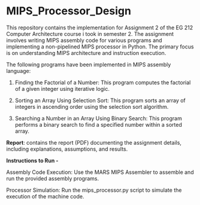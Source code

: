 # MIPS_Processor_Design
This repository contains the implementation for Assignment 2 of the EG 212 Computer Architecture course i took in semester 2. The assignment involves writing MIPS assembly code for various programs and implementing a non-pipelined MIPS processor in Python. The primary focus is on understanding MIPS architecture and instruction execution.

The following programs have been implemented in MIPS assembly language:

1. Finding the Factorial of a Number:
This program computes the factorial of a given integer using iterative logic.

2. Sorting an Array Using Selection Sort:
This program sorts an array of integers in ascending order using the selection sort algorithm.

3. Searching a Number in an Array Using Binary Search:
This program performs a binary search to find a specified number within a sorted array.


**Report**: contains the report (PDF) documenting the assignment details, including explanations, assumptions, and results.


**Instructions to Run -**

Assembly Code Execution: Use the MARS MIPS Assembler to assemble and run the provided assembly programs.

Processor Simulation: Run the mips_processor.py script to simulate the execution of the machine code. 
